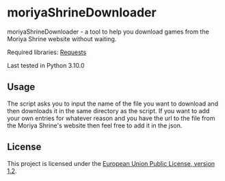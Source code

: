 # moriyaShrineDownloader
moriyaShrineDownloader - a tool to help you download games from the Moriya Shrine website without waiting.

Required libraries: [Requests](https://docs.python-requests.org/en/latest/)

Last tested in Python 3.10.0
## Usage
The script asks you to input the name of the file you want to download and then downloads it in the same directory as the script. If you want to add your own entries for whatever reason and you have the url to the file from the Moriya Shrine's website then feel free to add it in the json.
## License 
This project is licensed under the [European Union Public License, version 1.2](https://joinup.ec.europa.eu/collection/eupl/eupl-text-eupl-12).
